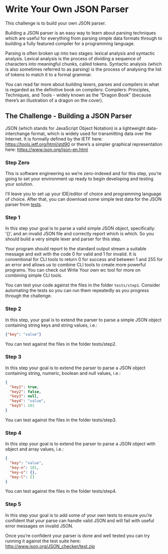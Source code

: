 # Write Your Own JSON Parser <a name="write-our-own-json-parser"></a>

This challenge is to build your own JSON parser.

Building a JSON parser is an easy way to learn about parsing techniques which are useful for everything from parsing simple data formats through to building a fully featured compiler for a programming language.

Parsing is often broken up into two stages: lexical analysis and syntactic analysis. Lexical analysis is the process of dividing a sequence of characters into meaningful chunks, called tokens. Syntactic analysis (which is also sometimes referred to as parsing) is the process of analysing the list of tokens to match it to a formal grammar.

You can read far more about building lexers, parses and compilers in what is regarded as the definitive book on compilers: Compilers: Principles, Techniques, and Tools - widely known as the “Dragon Book” (because there’s an illustration of a dragon on the cover).

## The Challenge - Building a JSON Parser

JSON (which stands for JavaScript Object Notation) is a lightweight data-interchange format, which is widely used for transmitting data over the Internet. It is formally defined by the IETF here: <https://tools.ietf.org/html/std90> or there’s a simpler graphical representation here: <https://www.json.org/json-en.html>

### Step Zero

This is software engineering so we’re zero-indexed and for this step, you’re going to set your environment up ready to begin developing and testing your solution.

I’ll leave you to set up your IDE/editor of choice and programming language of choice. After that, you can download some simple test data for the JSON parser from [tests](./tests).

### Step 1

In this step your goal is to parse a valid simple JSON object, specifically: ‘{}’, and an invalid JSON file and correctly report which is which. So you should build a very simple lexer and parser for this step.

Your program should report to the standard output stream a suitable message and exit with the code 0 for valid and 1 for invalid. It is conventional for CLI tools to return 0 for success and between 1 and 255 for an error and allows us to combine CLI tools to create more powerful programs. You can check out Write Your own wc tool for more on combining simple CLI tools.

You can test your code against the files in the folder `tests/step1`. Consider automating the tests so you can run them repeatedly as you progress through the challenge.

### Step 2

In this step, your goal is to extend the parser to parse a simple JSON object containing string keys and string values, i.e.:

```json
{"key": "value"}
```

You can test against the files in the folder tests/step2.

### Step 3

In this step your goal is to extend the parser to parse a JSON object containing string, numeric, boolean and null values, i.e.:

```json
{
  "key1": true,
  "key2": false,
  "key3": null,
  "key4": "value",
  "key5": 101
}
```

You can test against the files in the folder tests/step3.

### Step 4

In this step your goal is to extend the parser to parse a JSON object with object and array values, i.e.:

```json
{
  "key": "value",
  "key-n": 101,
  "key-o": {},
  "key-l": []
}
```

You can test against the files in the folder tests/step4.

### Step 5

In this step your goal is to add some of your own tests to ensure you’re confident that your parse can handle valid JSON and will fail with useful error messages on invalid JSON.

Once you’re confident your parser is done and well tested you can try running it against the test suite here: <http://www.json.org/JSON_checker/test.zip>
